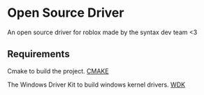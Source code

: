 # Open Source Driver
An open source driver for roblox made by the syntax dev team <3

## Requirements
Cmake to build the project. [CMAKE](https://cmake.org/download/)

The Windows Driver Kit to build windows kernel drivers. [WDK](https://learn.microsoft.com/en-us/windows-hardware/drivers/download-the-wdk)

